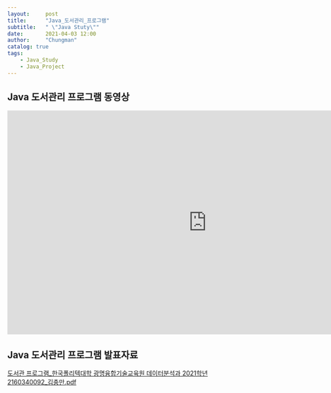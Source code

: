 ```yaml
---
layout:     post
title:      "Java_도서관리_프로그램"
subtitle:   " \"Java Stuty\""
date:       2021-04-03 12:00
author:     "Chungman"
catalog: true
tags:
    - Java_Study
    - Java_Project
---
```


## Java 도서관리 프로그램 동영상

<iframe width="900" height="506" src="https://www.youtube.com/embed/osXfNwd7rgs" title="YouTube video player" frameborder="0" allow="accelerometer; autoplay; clipboard-write; encrypted-media; gyroscope; picture-in-picture" allowfullscreen></iframe>

## Java 도서관리 프로그램 발표자료

[도서관 프로그램_한국폴리텍대학 광명융합기술교육원 데이터분석과 2021학년 2160340092_김충만.pdf](https://github.com/Kim-chungman/Kim-chungman.github.io/files/6494518/_.2021.2160340092_.pdf)
